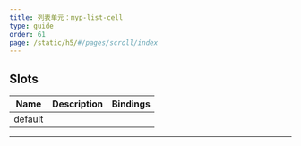 ```yaml
---
title: 列表单元：myp-list-cell
type: guide
order: 61
page: /static/h5/#/pages/scroll/index
---
```


## Slots

| Name    | Description | Bindings |
| ------- | ----------- | -------- |
| default |             |          |

---
